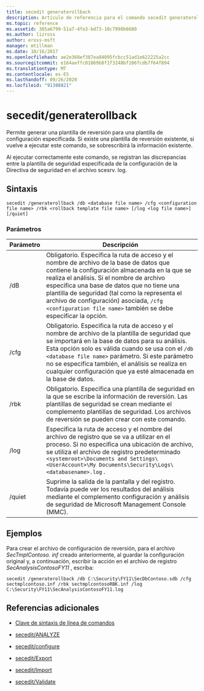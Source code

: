 ```yaml
---
title: secedit generaterollback
description: Artículo de referencia para el comando secedit generaterollback, que le permite generar una plantilla de reversión para una plantilla de configuración especificada.
ms.topic: reference
ms.assetid: 385a6799-51a7-4fe3-bd73-10c7998b6680
ms.author: lizross
author: eross-msft
manager: mtillman
ms.date: 10/16/2017
ms.openlocfilehash: ae2e368ef387ea84095fcbcc51ad1e622225a2cc
ms.sourcegitcommit: e164aeffc01069b8f1f3248bf106fcdb7f64f894
ms.translationtype: MT
ms.contentlocale: es-ES
ms.lasthandoff: 09/26/2020
ms.locfileid: "91388821"
---
```

# <a name="secedit-generaterollback"></a>secedit/generaterollback

Permite generar una plantilla de reversión para una plantilla de configuración especificada. Si existe una plantilla de reversión existente, si vuelve a ejecutar este comando, se sobrescribirá la información existente.

Al ejecutar correctamente este comando, se registran las discrepancias entre la plantilla de seguridad especificada de la configuración de la Directiva de seguridad en el archivo scesrv. log.

## <a name="syntax"></a>Sintaxis

```
secedit /generaterollback /db <database file name> /cfg <configuration file name> /rbk <rollback template file name> [/log <log file name>] [/quiet]
```

### <a name="parameters"></a>Parámetros

| Parámetro | Descripción |
|--|--|
| /dB | Obligatorio. Especifica la ruta de acceso y el nombre de archivo de la base de datos que contiene la configuración almacenada en la que se realiza el análisis. Si el nombre de archivo especifica una base de datos que no tiene una plantilla de seguridad (tal como la representa el archivo de configuración) asociada, `/cfg <configuration file name>` también se debe especificar la opción. |
| /cfg | Obligatorio. Especifica la ruta de acceso y el nombre de archivo de la plantilla de seguridad que se importará en la base de datos para su análisis. Esta opción solo es válida cuando se usa con el `/db <database file name>` parámetro. Si este parámetro no se especifica también, el análisis se realiza en cualquier configuración que ya esté almacenada en la base de datos. |
| /rbk | Obligatorio. Especifica una plantilla de seguridad en la que se escribe la información de reversión. Las plantillas de seguridad se crean mediante el complemento plantillas de seguridad. Los archivos de reversión se pueden crear con este comando. |
| /log | Especifica la ruta de acceso y el nombre del archivo de registro que se va a utilizar en el proceso. Si no especifica una ubicación de archivo, se utiliza el archivo de registro predeterminado `<systemroot>\Documents and Settings\<UserAccount>\My Documents\Security\Logs\<databasename>.log` . |
| /quiet | Suprime la salida de la pantalla y del registro. Todavía puede ver los resultados del análisis mediante el complemento configuración y análisis de seguridad de Microsoft Management Console (MMC). |

## <a name="examples"></a>Ejemplos

Para crear el archivo de configuración de reversión, para el archivo *SecTmplContoso. inf* creado anteriormente, al guardar la configuración original y, a continuación, escribir la acción en el archivo de registro *SecAnalysisContosoFY11* , escriba:

```
secedit /generaterollback /db C:\Security\FY11\SecDbContoso.sdb /cfg sectmplcontoso.inf /rbk sectmplcontosoRBK.inf /log C:\Security\FY11\SecAnalysisContosoFY11.log
```

## <a name="additional-references"></a>Referencias adicionales

- [Clave de sintaxis de línea de comandos](command-line-syntax-key.md)

- [secedit/ANALYZE](secedit-analyze.md)

- [secedit/configure](secedit-configure.md)

- [secedit/Export](secedit-export.md)

- [secedit/Import](secedit-import.md)

- [secedit/Validate](secedit-validate.md)